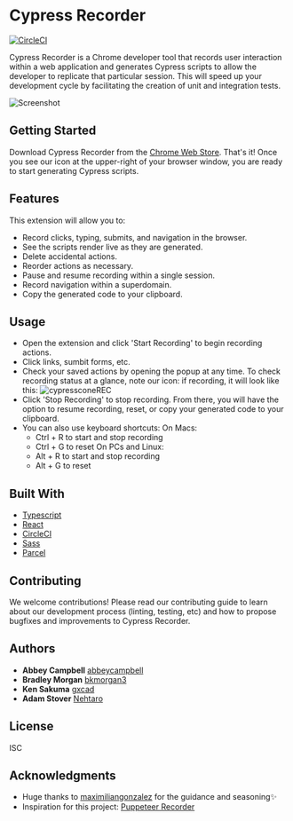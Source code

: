 # Cypress Recorder
[![CircleCI](https://circleci.com/gh/KabaLabs/Cypress-Recorder/tree/master.svg?style=svg)](https://circleci.com/gh/KabaLabs/Cypress-Recorder/tree/master)

Cypress Recorder is a Chrome developer tool that records user interaction within a web application and generates Cypress scripts to allow the developer to replicate that particular session. This will speed up your development cycle by facilitating the creation of unit and integration tests.

![Screenshot](https://user-images.githubusercontent.com/53627801/67922272-8d292d00-fb67-11e9-836e-998d912617be.png)

## Getting Started

Download Cypress Recorder from the [Chrome Web Store](https://chrome.google.com/webstore/detail/cypress-recorder/glcapdcacdfkokcmicllhcjigeodacab). That's it! Once you see our icon at the upper-right of your browser window, you are ready to start generating Cypress scripts.

## Features

This extension will allow you to:

* Record clicks, typing, submits, and navigation in the browser.
* See the scripts render live as they are generated.
* Delete accidental actions.
* Reorder actions as necessary.
* Pause and resume recording within a single session.
* Record navigation within a superdomain.
* Copy the generated code to your clipboard.

## Usage

* Open the extension and click 'Start Recording' to begin recording actions.
* Click links, sumbit forms, etc.
* Check your saved actions by opening the popup at any time. To check recording status at a glance, note our icon: if recording, it will look like this: ![cypressconeREC](https://user-images.githubusercontent.com/22487388/67896806-5973e600-fb1a-11e9-8ee8-87b1e8338e3e.png)
* Click 'Stop Recording' to stop recording. From there, you will have the option to resume recording, reset, or copy your generated code to your clipboard.
* You can also use keyboard shortcuts:
    On Macs:
    - Ctrl + R to start and stop recording
    - Ctrl + G to reset
    On PCs and Linux:
    - Alt + R to start and stop recording
    - Alt + G to reset

## Built With

* [Typescript](https://www.typescriptlang.org/)
* [React](https://reactjs.org/)
* [CircleCI](https://circleci.com/)
* [Sass](https://sass-lang.com/)
* [Parcel](https://parceljs.org/)

## Contributing

We welcome contributions! Please read our contributing guide to learn about our development process (linting, testing, etc) and how to propose bugfixes and improvements to Cypress Recorder.

## Authors

* **Abbey Campbell** [abbeycampbell](https://github.com/abbeycampbell)
* **Bradley Morgan**  [bkmorgan3](https://github.com/bkmorgan3)
* **Ken Sakuma** [gxcad](https://github.com/gxcad)
* **Adam Stover** [Nehtaro](https://github.com/Nehtaro)

## License

ISC

## Acknowledgments

* Huge thanks to [maximiliangonzalez](https://github.com/maximiliangonzalez) for the guidance and seasoning:sparkles:
* Inspiration for this project: [Puppeteer Recorder](https://github.com/checkly/puppeteer-recorder)
